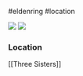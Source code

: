 #eldenring #location 

![](https://eldenring.wiki.fextralife.com/file/Elden-Ring/seluviss_rise_locations_elden_ring_wiki_guide.jpg) ![](https://eldenring.wiki.fextralife.com/file/Elden-Ring/seluviss_rise_location_map_elden_ring_wiki_guide_300px.jpg)
### Location
[[Three Sisters]]
